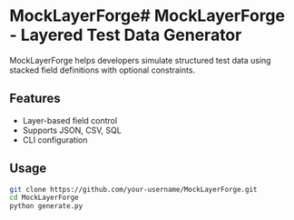 # MockLayerForge# MockLayerForge - Layered Test Data Generator

MockLayerForge helps developers simulate structured test data using stacked field definitions with optional constraints.

## Features
- Layer-based field control  
- Supports JSON, CSV, SQL  
- CLI configuration

## Usage
```bash
git clone https://github.com/your-username/MockLayerForge.git
cd MockLayerForge
python generate.py
